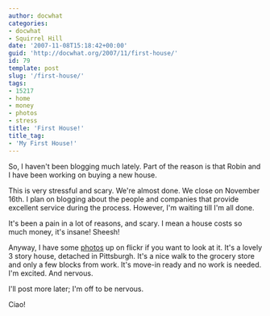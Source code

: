 ```yaml
---
author: docwhat
categories:
- docwhat
- Squirrel Hill
date: '2007-11-08T15:18:42+00:00'
guid: 'http://docwhat.org/2007/11/first-house/'
id: 79
template: post
slug: '/first-house/'
tags:
- 15217
- home
- money
- photos
- stress
title: 'First House!'
title_tag:
- 'My First House!'
---
```


So, I haven't been blogging much lately. Part of the reason is that
Robin and I have been working on buying a new house.

This is very stressful and scary. We're almost done. We close on
November 16th. I plan on blogging about the people and companies that
provide excellent service during the process. However, I'm waiting till
I'm all done.

It's been a pain in a lot of reasons, and scary. I mean a house costs so
much money, it's insane! Sheesh!

Anyway, I have some
[photos](https://flickr.com/photos/docwhat/sets/72157602423731857/) up
on flickr if you want to look at it. It's a lovely 3 story house,
detached in Pittsburgh. It's a nice walk to the grocery store and only a
few blocks from work. It's move-in ready and no work is needed. I'm
excited. And nervous.

I'll post more later; I'm off to be nervous.

Ciao!
